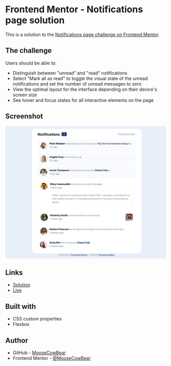 # Frontend Mentor - Notifications page solution

This is a solution to the [Notifications page challenge on Frontend Mentor](https://www.frontendmentor.io/challenges/notifications-page-DqK5QAmKbC).

## The challenge

Users should be able to:

- Distinguish between "unread" and "read" notifications
- Select "Mark all as read" to toggle the visual state of the unread notifications and set the number of unread messages to zero
- View the optimal layout for the interface depending on their device's screen size
- See hover and focus states for all interactive elements on the page

## Screenshot

![alt text](screenshots/desktop.png "notifications page desktop")

## Links

- [Solution](https://github.com/MooseCowBear/frontend-mentor-notifications-page)
- [Live](https://moosecowbear.github.io/frontend-mentor-notifications-page/)

## Built with

- CSS custom properties
- Flexbox

## Author

- GitHub - [MooseCowBear](https://github.com/MooseCowBear)
- Frontend Mentor - [@MooseCowBear](https://www.frontendmentor.io/profile/MooseCowBear)